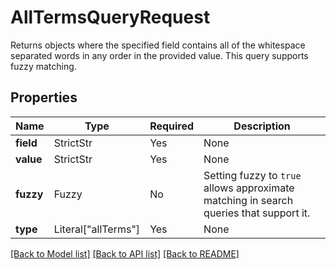 # AllTermsQueryRequest

Returns objects where the specified field contains all of the whitespace separated words in any
order in the provided value. This query supports fuzzy matching.


## Properties
Name | Type | Required | Description |
------------ | ------------- | ------------- | ------------- |
**field** | StrictStr | Yes | None |
**value** | StrictStr | Yes | None |
**fuzzy** | Fuzzy | No | Setting fuzzy to `true` allows approximate matching in search queries that support it. |
**type** | Literal["allTerms"] | Yes | None |


[[Back to Model list]](../../README.md#documentation-for-models) [[Back to API list]](../../README.md#documentation-for-api-endpoints) [[Back to README]](../../README.md)

